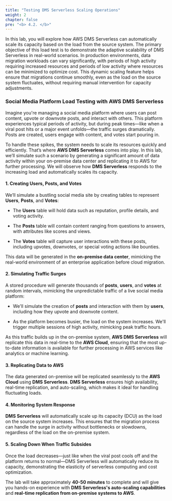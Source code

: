 ```yaml
---
title: "Testing DMS Serverless Scaling Operations"
weight: 2
chapter: false
pre: "<b> 4.2. </b>"
---
```


In this lab, you will explore how AWS DMS Serverless can automatically scale its capacity based on the load from the source system. The primary objective of this load test is to demonstrate the adaptive scalability of DMS Serverless in real-world scenarios. In production environments, data migration workloads can vary significantly, with periods of high activity requiring increased resources and periods of low activity where resources can be minimized to optimize cost. This dynamic scaling feature helps ensure that migrations continue smoothly, even as the load on the source system fluctuates, without requiring manual intervention for capacity adjustments.

### Social Media Platform Load Testing with AWS DMS Serverless

Imagine you're managing a social media platform where users can post content, upvote or downvote posts, and interact with others. This platform experiences typical periods of activity, but during peak times—like when a viral post hits or a major event unfolds—the traffic surges dramatically. Posts are created, users engage with content, and votes start pouring in.

To handle these spikes, the system needs to scale its resources quickly and efficiently. That’s where **AWS DMS Serverless** comes into play. In this lab, we’ll simulate such a scenario by generating a significant amount of data activity within your on-premise data center and replicating it to AWS for further processing. We will observe how **DMS Serverless** responds to the increasing load and automatically scales its capacity.

#### 1. Creating Users, Posts, and Votes

We’ll simulate a bustling social media site by creating tables to represent **Users**, **Posts**, and **Votes**:

- The **Users** table will hold data such as reputation, profile details, and voting activity.

- The **Posts** table will contain content ranging from questions to answers, with attributes like scores and views.

- The **Votes** table will capture user interactions with these posts, including upvotes, downvotes, or special voting actions like bounties.

This data will be generated in the **on-premise data center**, mimicking the real-world environment of an enterprise application before cloud migration.

#### 2. Simulating Traffic Surges

A stored procedure will generate thousands of **posts**, **users**, and **votes** at random intervals, mimicking the unpredictable traffic of a live social media platform:

- We'll simulate the creation of **posts** and interaction with them by **users**, including how they upvote and downvote content.

- As the platform becomes busier, the load on the system increases. We'll trigger multiple sessions of high activity, mimicking peak traffic hours.

As this traffic builds up in the on-premise system, **AWS DMS Serverless** will replicate this data in real-time to the **AWS Cloud**, ensuring that the most up-to-date information is available for further processing in AWS services like analytics or machine learning.

#### 3. Replicating Data to AWS

The data generated on-premise will be replicated seamlessly to the **AWS Cloud** using **DMS Serverless**. **DMS Serverless** ensures high availability, real-time replication, and auto-scaling, which makes it ideal for handling fluctuating loads.

#### 4. Monitoring System Response

**DMS Serverless** will automatically scale up its capacity (DCU) as the load on the source system increases. This ensures that the migration process can handle the surge in activity without bottlenecks or slowdowns, regardless of the load on the on-premise system.

#### 5. Scaling Down When Traffic Subsides

Once the load decreases—just like when the viral post cools off and the platform returns to normal—DMS Serverless will automatically reduce its capacity, demonstrating the elasticity of serverless computing and cost optimization.

The lab will take approximately **40-50 minutes** to complete and will give you hands-on experience with **DMS Serverless's auto-scaling capabilities** and **real-time replication from on-premise systems to AWS**.